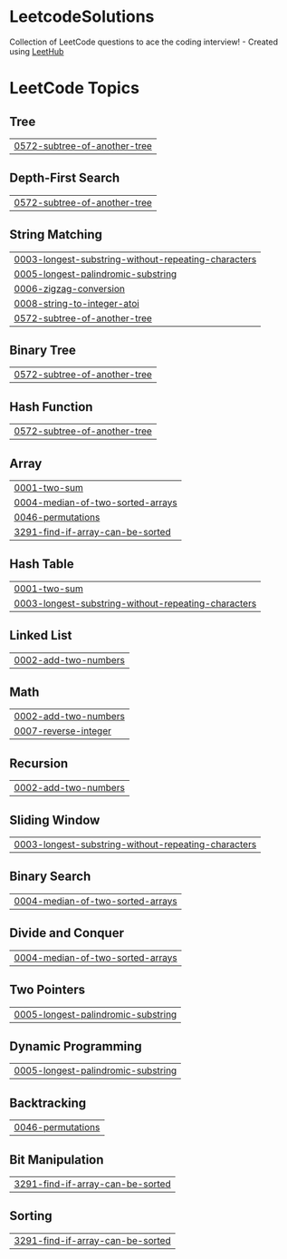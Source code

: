 # LeetcodeSolutions
Collection of LeetCode questions to ace the coding interview! - Created using [LeetHub](https://github.com/QasimWani/LeetHub)

<!---LeetCode Topics Start-->
# LeetCode Topics
## Tree
|  |
| ------- |
| [0572-subtree-of-another-tree](https://github.com/ThomasLittleGH/LeetcodeSolutions/tree/master/0572-subtree-of-another-tree) |
## Depth-First Search
|  |
| ------- |
| [0572-subtree-of-another-tree](https://github.com/ThomasLittleGH/LeetcodeSolutions/tree/master/0572-subtree-of-another-tree) |
## String Matching
|  |
| ------- |
| [0003-longest-substring-without-repeating-characters](https://github.com/ThomasLittleGH/LeetcodeSolutions/tree/master/0003-longest-substring-without-repeating-characters) |
| [0005-longest-palindromic-substring](https://github.com/ThomasLittleGH/LeetcodeSolutions/tree/master/0005-longest-palindromic-substring) |
| [0006-zigzag-conversion](https://github.com/ThomasLittleGH/LeetcodeSolutions/tree/master/0006-zigzag-conversion) |
| [0008-string-to-integer-atoi](https://github.com/ThomasLittleGH/LeetcodeSolutions/tree/master/0008-string-to-integer-atoi) |
| [0572-subtree-of-another-tree](https://github.com/ThomasLittleGH/LeetcodeSolutions/tree/master/0572-subtree-of-another-tree) |
## Binary Tree
|  |
| ------- |
| [0572-subtree-of-another-tree](https://github.com/ThomasLittleGH/LeetcodeSolutions/tree/master/0572-subtree-of-another-tree) |
## Hash Function
|  |
| ------- |
| [0572-subtree-of-another-tree](https://github.com/ThomasLittleGH/LeetcodeSolutions/tree/master/0572-subtree-of-another-tree) |
## Array
|  |
| ------- |
| [0001-two-sum](https://github.com/ThomasLittleGH/LeetcodeSolutions/tree/master/0001-two-sum) |
| [0004-median-of-two-sorted-arrays](https://github.com/ThomasLittleGH/LeetcodeSolutions/tree/master/0004-median-of-two-sorted-arrays) |
| [0046-permutations](https://github.com/ThomasLittleGH/LeetcodeSolutions/tree/master/0046-permutations) |
| [3291-find-if-array-can-be-sorted](https://github.com/ThomasLittleGH/LeetcodeSolutions/tree/master/3291-find-if-array-can-be-sorted) |
## Hash Table
|  |
| ------- |
| [0001-two-sum](https://github.com/ThomasLittleGH/LeetcodeSolutions/tree/master/0001-two-sum) |
| [0003-longest-substring-without-repeating-characters](https://github.com/ThomasLittleGH/LeetcodeSolutions/tree/master/0003-longest-substring-without-repeating-characters) |
## Linked List
|  |
| ------- |
| [0002-add-two-numbers](https://github.com/ThomasLittleGH/LeetcodeSolutions/tree/master/0002-add-two-numbers) |
## Math
|  |
| ------- |
| [0002-add-two-numbers](https://github.com/ThomasLittleGH/LeetcodeSolutions/tree/master/0002-add-two-numbers) |
| [0007-reverse-integer](https://github.com/ThomasLittleGH/LeetcodeSolutions/tree/master/0007-reverse-integer) |
## Recursion
|  |
| ------- |
| [0002-add-two-numbers](https://github.com/ThomasLittleGH/LeetcodeSolutions/tree/master/0002-add-two-numbers) |
## Sliding Window
|  |
| ------- |
| [0003-longest-substring-without-repeating-characters](https://github.com/ThomasLittleGH/LeetcodeSolutions/tree/master/0003-longest-substring-without-repeating-characters) |
## Binary Search
|  |
| ------- |
| [0004-median-of-two-sorted-arrays](https://github.com/ThomasLittleGH/LeetcodeSolutions/tree/master/0004-median-of-two-sorted-arrays) |
## Divide and Conquer
|  |
| ------- |
| [0004-median-of-two-sorted-arrays](https://github.com/ThomasLittleGH/LeetcodeSolutions/tree/master/0004-median-of-two-sorted-arrays) |
## Two Pointers
|  |
| ------- |
| [0005-longest-palindromic-substring](https://github.com/ThomasLittleGH/LeetcodeSolutions/tree/master/0005-longest-palindromic-substring) |
## Dynamic Programming
|  |
| ------- |
| [0005-longest-palindromic-substring](https://github.com/ThomasLittleGH/LeetcodeSolutions/tree/master/0005-longest-palindromic-substring) |
## Backtracking
|  |
| ------- |
| [0046-permutations](https://github.com/ThomasLittleGH/LeetcodeSolutions/tree/master/0046-permutations) |
## Bit Manipulation
|  |
| ------- |
| [3291-find-if-array-can-be-sorted](https://github.com/ThomasLittleGH/LeetcodeSolutions/tree/master/3291-find-if-array-can-be-sorted) |
## Sorting
|  |
| ------- |
| [3291-find-if-array-can-be-sorted](https://github.com/ThomasLittleGH/LeetcodeSolutions/tree/master/3291-find-if-array-can-be-sorted) |
<!---LeetCode Topics End-->